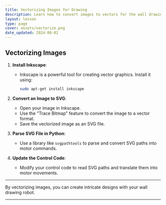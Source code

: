 ```yaml
---
title: Vectorizing Images for Drawing
description: Learn how to convert images to vectors for the wall drawing robot.
layout: lesson
type: page
cover: assets/vectorize.png
date_updated: 2024-08-02
---
```


## Vectorizing Images

1. **Install Inkscape**:
   - Inkscape is a powerful tool for creating vector graphics. Install it using:

     ```sh
     sudo apt-get install inkscape
     ```

2. **Convert an Image to SVG**:
   - Open your image in Inkscape.
   - Use the "Trace Bitmap" feature to convert the image to a vector format.
   - Save the vectorized image as an SVG file.

3. **Parse SVG File in Python**:
   - Use a library like `svgpathtools` to parse and convert SVG paths into motor commands.

4. **Update the Control Code**:
   - Modify your control code to read SVG paths and translate them into motor movements.

---

By vectorizing images, you can create intricate designs with your wall drawing robot.

---
